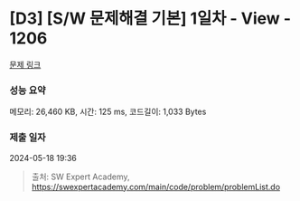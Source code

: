 # [D3] [S/W 문제해결 기본] 1일차 - View - 1206 

[문제 링크](https://swexpertacademy.com/main/code/problem/problemDetail.do?contestProbId=AV134DPqAA8CFAYh) 

### 성능 요약

메모리: 26,460 KB, 시간: 125 ms, 코드길이: 1,033 Bytes

### 제출 일자

2024-05-18 19:36



> 출처: SW Expert Academy, https://swexpertacademy.com/main/code/problem/problemList.do